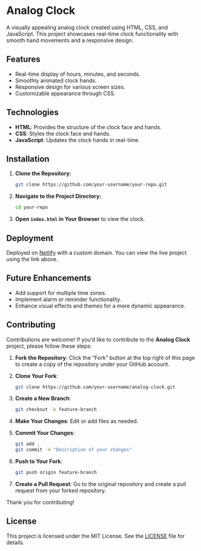 # Analog Clock

A visually appealing analog clock created using HTML, CSS, and JavaScript. This project showcases real-time clock functionality with smooth hand movements and a responsive design.

## Features

- Real-time display of hours, minutes, and seconds.
- Smoothly animated clock hands.
- Responsive design for various screen sizes.
- Customizable appearance through CSS.

## Technologies

- **HTML**: Provides the structure of the clock face and hands.
- **CSS**: Styles the clock face and hands.
- **JavaScript**: Updates the clock hands in real-time.

## Installation

1. **Clone the Repository:**
   ```bash
   git clone https://github.com/your-username/your-repo.git
   ```
2. **Navigate to the Project Directory:**
   ```bash
   cd your-repo
   ```
3. **Open `index.html` in Your Browser** to view the clock.

## Deployment

Deployed on [Netlify](https://analog-clock-317427.netlify.app) with a custom domain. You can view the live project using the link above.

## Future Enhancements

- Add support for multiple time zones.
- Implement alarm or reminder functionality.
- Enhance visual effects and themes for a more dynamic appearance.

## Contributing

Contributions are welcome! If you’d like to contribute to the **Analog Clock** project, please follow these steps:

1. **Fork the Repository**: Click the “Fork” button at the top right of this page to create a copy of the repository under your GitHub account.
2. **Clone Your Fork**:

   ```bash
   git clone https://github.com/your-username/analog-clock.git
   ```

3. **Create a New Branch**:

   ```bash
   git checkout -b feature-branch
   ```

4. **Make Your Changes**: Edit or add files as needed.
5. **Commit Your Changes**:

   ```bash
   git add .
   git commit -m "Description of your changes"
   ```

6. **Push to Your Fork**:

   ```bash
   git push origin feature-branch
   ```

7. **Create a Pull Request**: Go to the original repository and create a pull request from your forked repository.

Thank you for contributing!

## License

This project is licensed under the MIT License. See the [LICENSE](./LICENSE) file for details.
